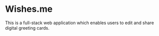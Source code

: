 # Wishes.me

This is a full-stack web application which enables users to edit and share digital greeting cards.
